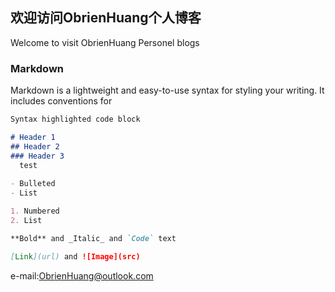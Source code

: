 ## 欢迎访问ObrienHuang个人博客
Welcome to visit ObrienHuang Personel blogs

### Markdown

Markdown is a lightweight and easy-to-use syntax for styling your writing. It includes conventions for

```markdown
Syntax highlighted code block

# Header 1
## Header 2
### Header 3
  test
  
- Bulleted
- List

1. Numbered
2. List

**Bold** and _Italic_ and `Code` text

[Link](url) and ![Image](src)
```

e-mail:ObrienHuang@outlook.com

